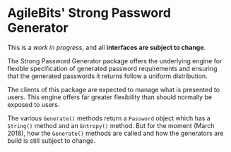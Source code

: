 # AgileBits' Strong Password Generator

This is a *work in progress*, and all **interfaces are subject to change**.

The Strong Password Generator package offers the underlying engine for flexible specification of generated password requirements and ensuring that the generated passwords it returns follow a uniform distribution.

The clients of this package are expected to manage what is presented to users. This engine offers far greater flexibility than should normally be exposed to users.

The various `Generate()` methods return a `Password` object which has a `String()` method and an `Entropy()` method. But for the moment (March 2018), how the `Generate()` methods are called and how the generators are build is still subject to change.